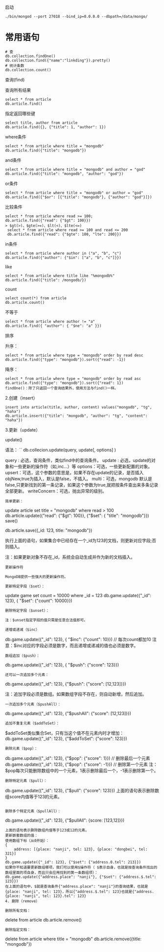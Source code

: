 启动
```
./bin/mongod --port 27018 --bind_ip=0.0.0.0 --dbpath=/data/mongo/
```

# 常用语句

```
# 查
db.collection.findOne()
db.collection.find({"name":"linkding"}).pretty()
# 统计条数
db.collection.count()

```
查询(find)

查询所有结果
```
select * from article
db.article.find()
```
指定返回哪些键
```
select title, author from article
db.article.find({}, {"title": 1, "author": 1})
```
where条件
```
select * from article where title = "mongodb"
db.article.find({"title": "mongodb"})
```
and条件
```
select * from article where title = "mongodb" and author = "god"
db.article.find({"title": "mongodb", "author": "god"})
```
or条件
```
select * from article where title = "mongodb" or author = "god"
db.article.find({"$or": [{"title": "mongodb"}, {"author": "god"}]})
```
比较条件
```
select * from article where read >= 100;
db.article.find({"read": {"$gt": 100}})
> $gt(>)、$gte(>=)、$lt(<)、$lte(<=)
 select * from article where read >= 100 and read <= 200
 db.article.find({"read": {"$gte": 100, "lte": 200}})
 ```
 
in条件
```
select * from article where author in ("a", "b", "c")
db.article.find({"author": {"$in": ["a", "b", "c"]}})
```
like
```
select * from article where title like "%mongodb%"
db.article.find({"title": /mongodb/})
```
count
```
select count(*) from article
db.article.count()
```
不等于
```
select * from article where author != "a"
db.article.find({ "author": { "$ne": "a" }})
```
排序

升序：
```
select * from article where type = "mongodb" order by read desc
db.article.find({"type": "mongodb"}).sort({"read": -1})
```
降序：
```
select * from article where type = "mongodb" order by read asc
db.article.find({"type": "mongodb"}).sort({"read": 1})
findOne()：除了只返回一个查询结果外，使用方法与find()一样。
```
2.创建（insert）
```
insert into article(title, author, content) values("mongodb", "tg", "haha")
db.article.insert({"title": "mongodb", "author": "tg", "content": "haha"})
```
3.更新（update）

update()

语法：
``
db.collecion.update(query, update[, options] )

   query : 必选，查询条件，类似find中的查询条件。
   update : 必选，update的对象和一些更新的操作符（如$,$inc...）等
   options：可选，一些更新配置的对象。
   upsert：可选，这个参数的意思是，如果不存在update的记录，是否插入objNew,true为插入，默认是false，不插入。
   multi：可选，mongodb 默认是false,只更新找到的第一条记录，如果这个参数为true,就把按条件查出来多条记录全部更新。
   writeConcern：可选，抛出异常的级别。
```
简单更新：
```
update article set title = "mongodb" where read > 100
db.article.update({"read": {"$gt": 100}}, {"$set": { "title": "mongodb"}})
save()

db.article.save({_id: 123, title: "mongodb"})

执行上面的语句，如果集合中已经存在一个_id为123的文档，则更新对应字段;否则插入。

注：如果更新对象不存在_id，系统会自动生成并作为新的文档插入。
```
更新操作符

MongoDB提供一些强大的更新操作符。

更新特定字段（$set）：
```
update game set count = 10000 where _id = 123
db.game.update({"_id": 123}, { "$set": {"count": 10000}})
```
删除特定字段（$unset）：

注：$unset指定字段的值只需是任意合法值即可。

递增或递减（$inc）
```
db.game.update({"_id": 123}, { "$inc": {"count": 10}}) // 每次count都加10
注意：$inc对应的字段必须是数字，而且递增或递减的值也必须是数字。
```
数组追加（$push）：
```
db.game.update({"_id": 123}, { "$push": {"score": 123}})
```
还可以一次追加多个元素：
```
db.game.update({"_id": 123}, {"$push": {"score": [12,123]}})

注：追加字段必须是数组。如果数组字段不存在，则自动新增，然后追加。
```
一次追加多个元素（$pushAll）：
```
db.game.update({"_id": 123}, {"$pushAll": {"score": [12,123]}})
```
追加不重复元素（$addToSet）：
```
$addToSet类似集合Set，只有当这个值不在元素内时才增加：
db.game.update({"_id": 123}, {"$addToSet": {"score": 123}})
```
删除元素（$pop）：
```
db.game.update({"_id": 123}, {"$pop": {"score": 1}})  // 删除最后一个元素
db.game.update({"_id": 123}, {"$pop": {"score": -1}})  // 删除第一个元素
注：$pop每次只能删除数组中的一个元素，1表示删除最后一个，-1表示删除第一个。
```
删除特定元素（$pull）：
```
db.game.update({"_id": 123}, {"$pull": {"score": 123}})
上面的语句表示删除数组score内值等于123的元素。
```

删除多个特定元素（$pullAll）：
```
db.game.update({"_id": 123}, {"$pullAll": {score: [123,12]}})
```
上面的语句表示删除数组内值等于123或12的元素。
更新嵌套数组的值：
使用数组下标（从0开始）：
{
    address: [{place: "nanji", tel: 123}, {place: "dongbei", tel: 321}]
}
db.game.update({"_id": 123}, {"$set": {"address.0.tel": 213}})
如果你不知道要更新数组哪项，我们可以使用$操作符（ $表示自身，也就是按查询条件找出的数组里面的项自身，而且只会应用找到的第一条数组项）：
db.game.update({"address.place": "nanji"}, {"$set": {"address.$.tel": 123}})
在上面的语句中，$就是查询条件{"address.place": "nanji"}的查询结果，也就是{place: "nanji", tel: 123}，所以{"address.$.tel": 123}也就是{"address.{place: "nanji", tel: 123}.tel": 123}
4. 删除（remove）

删除所有文档：
```
delete from article
db.article.remove()
```
删除指定文档：
```
 delete from article where title = "mongodb"
 db.article.remove({title: "mongodb"})
```
